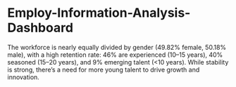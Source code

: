 # Employ-Information-Analysis-Dashboard
The workforce is nearly equally divided by gender (49.82% female, 50.18% male), with a high retention rate: 46% are experienced (10–15 years), 40% seasoned (15–20 years), and 9% emerging talent (&lt;10 years). While stability is strong, there’s a need for more young talent to drive growth and innovation.
